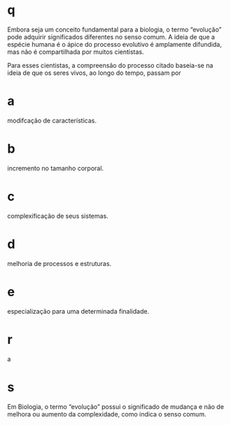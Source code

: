 # q
Embora seja um conceito fundamental para a biologia, o termo “evolução” pode adquirir significados diferentes no senso comum. A ideia de que a espécie humana é o ápice do processo evolutivo é amplamente difundida, mas não é compartilhada por muitos cientistas.

Para esses cientistas, a compreensão do processo citado baseia-se na ideia de que os seres vivos, ao longo do tempo, passam por

# a
modifcação de características.

# b
incremento no tamanho corporal.

# c
complexificação de seus sistemas.

# d
melhoria de processos e estruturas.

# e
especialização para uma determinada finalidade.

# r
a

# s
Em Biologia, o termo “evolução” possui o significado de mudança e não de melhora ou aumento da complexidade, como indica o senso comum.
